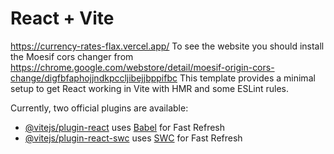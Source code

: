 # React + Vite
https://currency-rates-flax.vercel.app/
To see the website you should install the Moesif cors changer from https://chrome.google.com/webstore/detail/moesif-origin-cors-change/digfbfaphojjndkpccljibejjbppifbc
This template provides a minimal setup to get React working in Vite with HMR and some ESLint rules.

Currently, two official plugins are available:

- [@vitejs/plugin-react](https://github.com/vitejs/vite-plugin-react/blob/main/packages/plugin-react/README.md) uses [Babel](https://babeljs.io/) for Fast Refresh
- [@vitejs/plugin-react-swc](https://github.com/vitejs/vite-plugin-react-swc) uses [SWC](https://swc.rs/) for Fast Refresh

